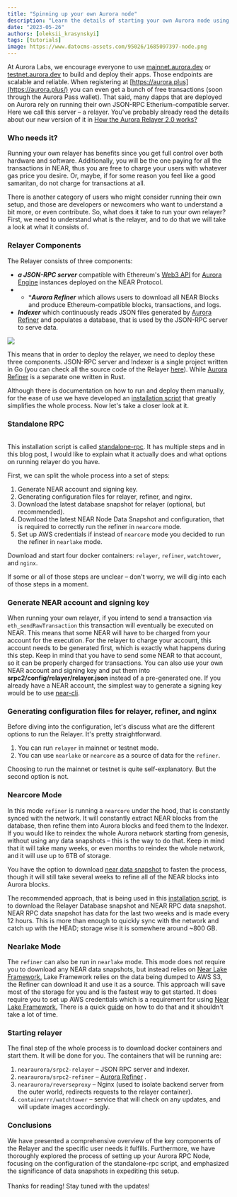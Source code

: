 ```yaml
---
title: "Spinning up your own Aurora node"
description: "Learn the details of starting your own Aurora node using the Standalone RPC repo"
date: "2023-05-26"
authors: [oleksii_krasynskyi]
tags: [tutorials]
image: https://www.datocms-assets.com/95026/1685097397-node.png
---
```

At Aurora Labs, we encourage everyone to use [mainnet.aurora.dev](https://mainnet.aurora.dev) or [testnet.aurora.dev](https://testnet.aurora.dev) to build and deploy their apps. Those endpoints are scalable and reliable. When registering at [https://aurora.plus](https://aurora.plus/) you can even get a bunch of free transactions (soon through the Aurora Pass wallet). That said, many dapps that are deployed on Aurora rely on running their own JSON-RPC Etherium-compatible server. Here we call this server – a relayer. You've probably already read the details about our new version of it in [How the Aurora Relayer 2.0 works?](/blog/aurora-relayer-2-0)

<!-- truncate -->

### Who needs it?

Running your own relayer has benefits since you get full control over both hardware and software. Additionally, you will be the one paying for all the transactions in NEAR, thus you are free to charge your users with whatever gas price you desire. Or, maybe, if for some reason you feel like a good samaritan, do not charge for transactions at all.

There is another category of users who might consider running their own setup, and those are developers or newcomers who want to understand a bit more, or even contribute. So, what does it take to run your own relayer? First, we need to understand what is the relayer, and to do that we will take a look at what it consists of.

### Relayer Components

The Relayer consists of three components:

* ***a JSON-RPC server*** compatible with Ethereum's [Web3 API](https://eth.wiki/json-rpc/API) for [Aurora Engine](https://github.com/aurora-is-near/aurora-engine) instances deployed on the NEAR Protocol.
* * ****Aurora Refiner*** which allows users to download all NEAR Blocks and produce Ethereum-compatible blocks, transactions, and logs.
* ***Indexer*** which continuously reads JSON files generated by [Aurora Refiner](https://github.com/aurora-is-near/borealis-engine-lib) and populates a database, that is used by the JSON-RPC server to serve data.

![](https://www.datocms-assets.com/95026/1680267260-relayer-20.png)

This means that in order to deploy the relayer, we need to deploy these three components. JSON-RPC server and Indexer is a single project written in Go (you can check all the source code of the Relayer [here](https://github.com/aurora-is-near/relayer2-public)). While [Aurora Refiner](https://github.com/aurora-is-near/borealis-engine-lib) is a separate one written in Rust.

Although there is documentation on how to run and deploy them manually, for the ease of use we have developed an [installation script](https://github.com/aurora-is-near/standalone-rpc) that greatly simplifies the whole process. Now let's take a closer look at it.

### Standalone RPC

\
This installation script is called [standalone-rpc](https://github.com/aurora-is-near/standalone-rpc). It has multiple steps and in this blog post, I would like to explain what it actually does and what options on running relayer do you have.

First, we can split the whole process into a set of steps:

1. Generate NEAR account and signing key.
2. Generating configuration files for relayer, refiner, and nginx.
3. Download the latest database snapshot for relayer (optional, but recommended).
4. Download the latest NEAR Node Data Snapshot and configuration, that is required to correctly run the refiner in `nearcore` mode.
5. Set up AWS credentials if instead of `nearcore` mode you decided to run the refiner in `nearlake` mode.

Download and start four docker containers: `relayer`, `refiner`, `watchtower`, and `nginx`.

If some or all of those steps are unclear – don't worry, we will dig into each of those steps in a moment.

### Generate NEAR account and signing key

When running your own relayer, if you intend to send a transaction via `eth_sendRawTransaction` this transaction will eventually be executed on NEAR. This means that some NEAR will have to be charged from your account for the execution. For the relayer to charge your account, this account needs to be generated first, which is exactly what happens during this step. Keep in mind that you have to send some NEAR to that account, so it can be properly charged for transactions. You can also use your own NEAR account and signing key and put them into **srpc2/config/relayer/relayer.json** instead of a pre-generated one. If you already have a NEAR account, the simplest way to generate a signing key would be to use [near-cli](https://docs.near.org/tools/near-cli).

### Generating configuration files for relayer, refiner, and nginx

Before diving into the configuration, let's discuss what are the different options to run the Relayer. It's pretty straightforward.

1. You can run `relayer` in mainnet or testnet mode.
2. You can use `nearlake` or `nearcore` as a source of data for the `refiner`.

Choosing to run the mainnet or testnet is quite self-explanatory. But the second option is not.

### Nearcore Mode

In this mode `refiner` is running a `nearcore` under the hood, that is constantly synced with the network. It will constantly extract NEAR blocks from the database, then refine them into Aurora blocks and feed them to the Indexer. If you would like to reindex the whole Aurora network starting from genesis, without using any data snapshots – this is the way to do that. Keep in mind that it will take many weeks, or even months to reindex the whole network, and it will use up to 6TB of storage.

You have the option to download [near data snapshot](https://near-nodes.io/intro/node-data-snapshots) to fasten the process, though it will still take several weeks to refine all of the NEAR blocks into Aurora blocks.

The recommended approach, that is being used in this [installation script,](https://github.com/aurora-is-near/standalone-rpc) is to download the Relayer Database snapshot and NEAR RPC data snapshot. NEAR RPC data snapshot has data for the last two weeks and is made every 12 hours. This is more than enough to quickly sync with the network and catch up with the HEAD; storage wise it is somewhere around ~800 GB.

### Nearlake Mode

The `refiner` can also be run in `nearlake` mode. This mode does not require you to download any NEAR data snapshots, but instead relies on [Near Lake Framework.](https://docs.near.org/concepts/advanced/near-lake-framework) Lake Framework relies on the data being dumped to AWS S3, the Refiner can download it and use it as a source. This approach will save most of the storage for you and is the fastest way to get started. It does require you to set up AWS credentials which is a requirement for using [Near Lake Framework.](https://docs.near.org/concepts/advanced/near-lake-framework) There is a quick [guide](https://www.youtube.com/watch?v=GsF7I93K-EQ\&t=277s) on how to do that and it shouldn't take a lot of time.

### Starting relayer

The final step of the whole process is to download docker containers and start them. It will be done for you. The containers that will be running are:

1. `nearaurora/srpc2-relayer` – JSON RPC server and indexer.
2. `nearaurora/srpc2-refiner` – [Aurora Refiner](https://github.com/aurora-is-near/borealis-engine-lib) .
3. `nearaurora/reverseproxy` – Nginx (used to isolate backend server from the outer world, redirects requests to the relayer container).
4. `containerrr/watchtower` – service that will check on any updates, and will update images accordingly.

### Conclusions

We have presented a comprehensive overview of the key components of the Relayer and the specific user needs it fulfills. Furthermore, we have thoroughly explored the process of setting up your Aurora RPC Node, focusing on the configuration of the standalone-rpc script, and emphasized the significance of data snapshots in expediting this setup.\
\
Thanks for reading! Stay tuned with the updates!
